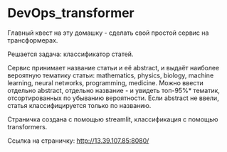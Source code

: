 # DevOps_transformer

Главный квест на эту домашку - сделать свой простой сервис на трансформерах.

Решается задача: классификатор статей.

Сервис  принимает название статьи и её abstract, и выдаёт наиболее вероятную тематику статьи: mathematics, physics, biology, machine learning, neural networks, programming, medicine. 
Можно ввести отдельно abstract, отдельно название - и увидеть топ-95%* тематик, отсортированных по убыванию вероятности. 
Если abstract не ввели, статья классифицируется только по названию.

Страничка создана с помощью  streamlit, классификация с помощью transformers.

Ссылка на страничку: http://13.39.107.85:8080/

